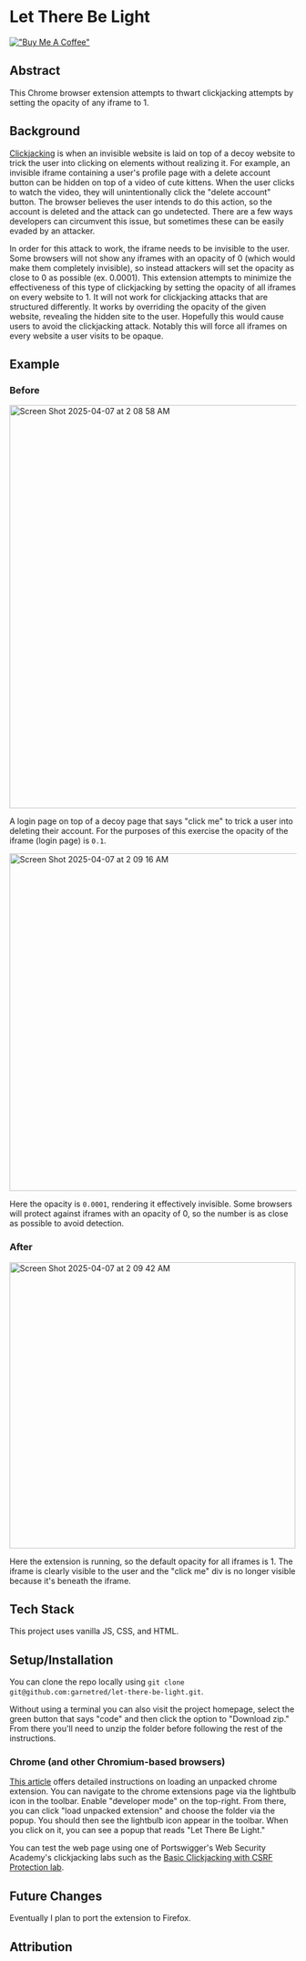 # Let There Be Light

[!["Buy Me A Coffee"](https://www.buymeacoffee.com/assets/img/custom_images/orange_img.png)](https://www.buymeacoffee.com/decemberthedeveloper)

## Abstract

This Chrome browser extension attempts to thwart clickjacking attempts by setting the opacity of any iframe to 1.

## Background

[Clickjacking](https://en.wikipedia.org/wiki/Clickjacking) is when an invisible website is laid on top of a decoy website to trick the user into clicking on elements without realizing it. For example, an invisible iframe containing a user's profile page with a delete account button can be hidden on top of a video of cute kittens. When the user clicks to watch the video, they will unintentionally click the "delete account" button. The browser believes the user intends to do this action, so the account is deleted and the attack can go undetected. There are a few ways developers can circumvent this issue, but sometimes these can be easily evaded by an attacker. 

In order for this attack to work, the iframe needs to be invisible to the user. Some browsers will not show any iframes with an opacity of 0 (which would make them completely invisible), so instead attackers will set the opacity as close to 0 as possible (ex. 0.0001). This extension attempts to minimize the effectiveness of this type of clickjacking by setting the opacity of all iframes on every website to 1.  It will not work for clickjacking attacks that are structured differently. It works by overriding the opacity of the given website, revealing the hidden site to the user. Hopefully this would cause users to avoid the clickjacking attack. Notably this will force all iframes on every website a user visits to be opaque. 

## Example

### Before
<img width="707" alt="Screen Shot 2025-04-07 at 2 08 58 AM" src="https://github.com/user-attachments/assets/686edd29-e419-4b78-b996-80c28f5432de" />

A login page on top of a decoy page that says "click me" to trick a user into deleting their account. For the purposes of this exercise the opacity of the iframe (login page) is `0.1`.

<img width="592" alt="Screen Shot 2025-04-07 at 2 09 16 AM" src="https://github.com/user-attachments/assets/3c02806a-25f6-4121-a968-e3d35450d246" />

Here the opacity is `0.0001`, rendering it effectively invisible. Some browsers will protect against iframes with an opacity of 0, so the number is as close as possible to avoid detection.


### After

<img width="502" alt="Screen Shot 2025-04-07 at 2 09 42 AM" src="https://github.com/user-attachments/assets/4de5962b-d802-4cf9-8704-3dc9288b7633" />

Here the extension is running, so the default opacity for all iframes is 1. The iframe is clearly visible to the user and the "click me" div is no longer visible because it's beneath the iframe.

## Tech Stack

This project uses vanilla JS, CSS, and HTML.

## Setup/Installation

You can clone the repo locally using `git clone git@github.com:garnetred/let-there-be-light.git`.

Without using a terminal you can also visit the project homepage, select the green button that says "code" and then click the option to "Download zip." From there you'll need to unzip the folder before following the rest of the instructions.

### Chrome (and other Chromium-based browsers)

[This article](https://developer.chrome.com/docs/extensions/mv3/getstarted/development-basics/#load-unpacked) offers detailed instructions on loading an unpacked chrome extension. You can navigate to the chrome extensions page via the lightbulb icon in the toolbar. Enable "developer mode" on the top-right. From there, you can click "load unpacked extension" and choose the folder via the popup. You should then see the lightbulb icon appear in the toolbar. When you click on it, you can see a popup that reads "Let There Be Light."

You can test the web page using one of Portswigger's Web Security Academy's clickjacking labs such as the [Basic Clickjacking with CSRF Protection lab](https://portswigger.net/web-security/clickjacking/lab-basic-csrf-protected).

## Future Changes
Eventually I plan to port the extension to Firefox.

## Attribution


